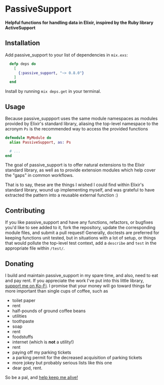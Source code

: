 # PassiveSupport

**Helpful functions for handling data in Elixir, inspired by the Ruby library ActiveSupport**

<script type='text/javascript' src='https://storage.ko-fi.com/cdn/widget/Widget_2.js'></script><script type='text/javascript'>kofiwidget2.init('I need money to live!', '#29abe0', 'Z8Z55L1K8');kofiwidget2.draw();</script>

## Installation

Add passive_support to your list of dependencies in `mix.exs`:

```elixir
  defp deps do
    [
      {:passive_support, "~> 0.8.0"}
    ]
  end
```

Install by running `mix deps.get` in your terminal.

## Usage

Because passive_suppport uses the same module namespaces as modules provided by Elixir's standard
library, aliasing the top-level namespace to the acronym `Ps` is the recommended way to access
the provided functions

```elixir
defmodule MyModule do
  alias PassiveSupport, as: Ps

  # ...
end
```

The goal of passive_support is to offer natural extensions to the Elixir standard library,
as well as to provide extension modules which help cover the "gaps" in common workflows.

That is to say, these are the things I wished I could find within Elixir's standard library,
wound up implementing myself, and was grateful to have extracted the pattern into a reusable
external function :)

## Contributing

If you like passive_support and have any functions, refactors, or bugfixes you'd like to see
added to it, fork the repository, update the corresponding module files, and submit a pull request!
Generally, doctests are preferred for keeping functions unit tested, but in situations with a lot
of setup, or things that would pollute the top-level test context, add a `describe` and `test`
in the appropriate file within `/test/`.

## Donating

I build and maintain passive_support in my spare time, and also, need to eat and pay rent.
If you appreciate the work I've put into this little library, [support me on Ko-Fi](https://ko-fi.com/thepeoplesbourgeois36330).
I promise that your money will go toward things far more important than single cups of coffee, such as

- toilet paper
- rent
- half-pounds of ground coffee beans
- utilities
- toothpaste
- soap
- rent
- foodstuffs
- internet (which is **not** a utility!)
- rent
- paying off my parking tickets
- a parking permit for the decreased acquisition of parking tickets
- more jokey but probably serious lists like this one
- dear god, rent.

So be a pal, and [help keep me alive!](https://ko-fi.com/thepeoplesbourgeois36330)
